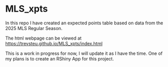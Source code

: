 # MLS_xpts
In this repo I have created an expected points table based on data from the 2025 MLS Regular Season. 

The html webpage can be viewed at https://trevsteu.github.io/MLS_xpts/index.html

This is a work in progress for now, I will update it as I have the time. One of my plans is to create an RShiny App for this project. 